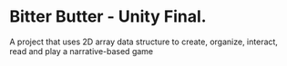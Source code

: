 # Bitter Butter - Unity Final. 

A project that uses 2D array data structure to create, organize, interact, read and play a narrative-based game
